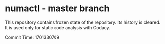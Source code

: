 # numactl - master branch

This repository contains frozen state of the repository.
Its history is cleared. It is used only for static code
analysis with Codacy.

Commit Time: 1701330709